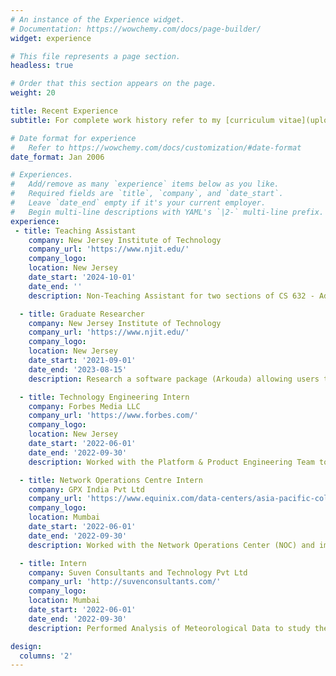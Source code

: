 ```yaml
---
# An instance of the Experience widget.
# Documentation: https://wowchemy.com/docs/page-builder/
widget: experience

# This file represents a page section.
headless: true

# Order that this section appears on the page.
weight: 20

title: Recent Experience
subtitle: For complete work history refer to my [curriculum vitae](uploads/cv.pdf).

# Date format for experience
#   Refer to https://wowchemy.com/docs/customization/#date-format
date_format: Jan 2006

# Experiences.
#   Add/remove as many `experience` items below as you like.
#   Required fields are `title`, `company`, and `date_start`.
#   Leave `date_end` empty if it's your current employer.
#   Begin multi-line descriptions with YAML's `|2-` multi-line prefix.
experience:
 - title: Teaching Assistant 
    company: New Jersey Institute of Technology
    company_url: 'https://www.njit.edu/'
    company_logo:
    location: New Jersey
    date_start: '2024-10-01'
    date_end: ''
    description: Non-Teaching Assistant for two sections of CS 632 - Advanced Database Management System (Dr James Geller and Dr Eren Canan). Offering weekly consultations during dedicated office hours to address graduate student questions and provide clarifications. Additionally, assessing and grading student assignments, exams, projects, and homework, ensuring timely and accurate feedback.

  - title: Graduate Researcher
    company: New Jersey Institute of Technology
    company_url: 'https://www.njit.edu/'
    company_logo:
    location: New Jersey
    date_start: '2021-09-01'
    date_end: '2023-08-15'
    description: Research a software package (Arkouda) allowing users to interactively issue massive parallel computations on distributed data using functions and syntax that mimic NumPy (the underlying computational library used in most Python data science workflows). Another objective of my work was to test how a user can experience Arkouda, do a performance comparison study and craft tutorials for Data Analytics using Arkouda.

  - title: Technology Engineering Intern
    company: Forbes Media LLC
    company_url: 'https://www.forbes.com/'
    company_logo:
    location: New Jersey
    date_start: '2022-06-01'
    date_end: '2022-09-30'
    description: Worked with the Platform & Product Engineering Team to improve the in-house Content Management System Bertie. Additionally, I collaborated with cross-functional teams using Jira and delivered well-documented work. I was also a part of developing the new Mobile Application for Forbes Daily Dozen, replacing the existing technology to drive more traffic.

  - title: Network Operations Centre Intern
    company: GPX India Pvt Ltd
    company_url: 'https://www.equinix.com/data-centers/asia-pacific-colocation/india-colocation/mumbai-data-centers/mb1'
    company_logo:
    location: Mumbai
    date_start: '2022-06-01'
    date_end: '2022-09-30'
    description: Worked with the Network Operations Center (NOC) and improved the workflow of Building Management System (BMS) by visualizing the existing Chiller Plants' data using Python.

  - title: Intern
    company: Suven Consultants and Technology Pvt Ltd
    company_url: 'http://suvenconsultants.com/'
    company_logo:
    location: Mumbai
    date_start: '2022-06-01'
    date_end: '2022-09-30'
    description: Performed Analysis of Meteorological Data to study the Influence of Global Warming on temperature and humidity. Carried out Market Basket Analysis incorporating Apriori algorithm by considering the important sale parameters. Carried out Market Basket Analysis incorporating Apriori algorithm by considering the important sale parameters. 

design:
  columns: '2'
---
```

